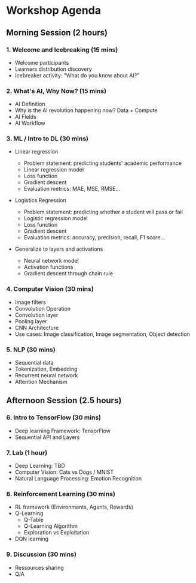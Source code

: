 # Workshop Agenda

## Morning Session (2 hours)

### 1. Welcome and Icebreaking (15 mins)
- Welcome participants
- Learners distribution discovery
- Icebreaker activity: "What do you know about AI?"

### 2. What's AI, Why Now? (15 mins)
- AI Definition
- Why is the AI revolution happening now? Data + Compute
- AI Fields
- AI Workflow

### 3. ML / Intro to DL (30 mins)
- Linear regression
    - Problem statement: predicting students' academic performance
    - Linear regression model
    - Loss function
    - Gradient descent
    - Evaluation metrics: MAE, MSE, RMSE...
- Logistics Regression
    - Problem statement: predicting whether a student will pass or fail
    - Logistic regression model
    - Loss function
    - Gradient descent
    - Evaluation metrics: accuracy, precision, recall, F1 score...

- Generalize to layers and activations
    - Neural network model
    - Activation functions
    - Gradient descent through chain rule

### 4. Computer Vision (30 mins)
- Image filters
- Convolution Operation
- Convolution layer
- Pooling layer
- CNN Architecture
- Use cases: Image classification, Image segmentation, Object detection

### 5. NLP (30 mins)
- Sequential data
- Tokenization, Embedding
- Recurrent neural network
- Attention Mechanism

## Afternoon Session (2.5 hours)

### 6. Intro to TensorFlow (30 mins)
- Deep learning Framework: TensorFlow
- Sequential API and Layers

### 7. Lab (1 hour)
- Deep Learning: TBD
- Computer Vision: Cats vs Dogs / MNIST
- Natural Language Processing: Emotion Recognition

### 8. Reinforcement Learning (30 mins)
- RL framework (Environments, Agents, Rewards)
- Q-Learning
    - Q-Table
    - Q-Learning Algorithm
    - Exploration vs Exploitation
- DQN learning

### 9. Discussion (30 mins)
- Ressources sharing
- Q/A